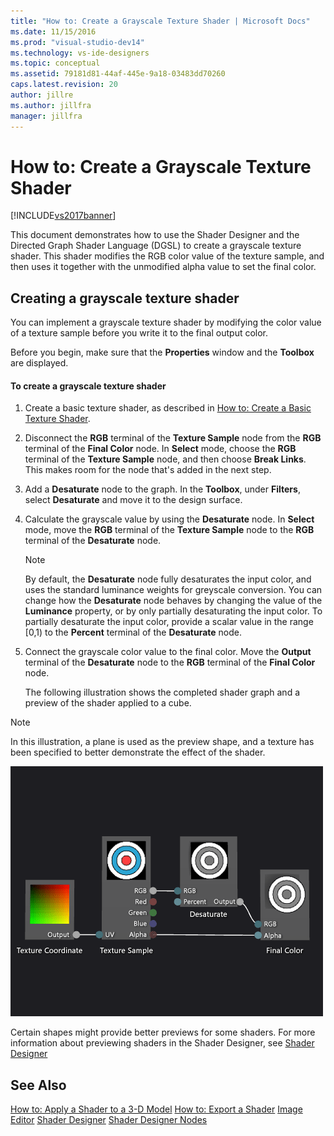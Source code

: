 ```yaml
---
title: "How to: Create a Grayscale Texture Shader | Microsoft Docs"
ms.date: 11/15/2016
ms.prod: "visual-studio-dev14"
ms.technology: vs-ide-designers
ms.topic: conceptual
ms.assetid: 79181d81-44af-445e-9a18-03483dd70260
caps.latest.revision: 20
author: jillre
ms.author: jillfra
manager: jillfra
---
```

# How to: Create a Grayscale Texture Shader
[!INCLUDE[vs2017banner](../includes/vs2017banner.md)]

This document demonstrates how to use the Shader Designer and the Directed Graph Shader Language (DGSL) to create a grayscale texture shader. This shader modifies the RGB color value of the texture sample, and then uses it together with the unmodified alpha value to set the final color.

## Creating a grayscale texture shader
 You can implement a grayscale texture shader by modifying the color value of a texture sample before you write it to the final output color.

 Before you begin, make sure that the **Properties** window and the **Toolbox** are displayed.

#### To create a grayscale texture shader

1. Create a basic texture shader, as described in [How to: Create a Basic Texture Shader](../designers/how-to-create-a-basic-texture-shader.md).

2. Disconnect the **RGB** terminal of the **Texture Sample** node from the **RGB** terminal of the **Final Color** node. In **Select** mode, choose the **RGB** terminal of the **Texture Sample** node, and then choose **Break Links**. This makes room for the node that's added in the next step.

3. Add a **Desaturate** node to the graph. In the **Toolbox**, under **Filters**, select **Desaturate** and move it to the design surface.

4. Calculate the grayscale value by using the **Desaturate** node. In **Select** mode, move the **RGB** terminal of the **Texture Sample** node to the **RGB** terminal of the **Desaturate** node.

   > [!NOTE]
   > By default, the **Desaturate** node fully desaturates the input color, and uses the standard luminance weights for greyscale conversion. You can change how the **Desaturate** node behaves by changing the value of the **Luminance** property, or by only partially desaturating the input color. To partially desaturate the input color, provide a scalar value in the range [0,1) to the **Percent** terminal of the **Desaturate** node.

5. Connect the grayscale color value to the final color. Move the **Output** terminal of the **Desaturate** node to the **RGB** terminal of the **Final Color** node.

   The following illustration shows the completed shader graph and a preview of the shader applied to a cube.

> [!NOTE]
> In this illustration, a plane is used as the preview shape, and a texture has been specified to better demonstrate the effect of the shader.

 ![Shader graph and a preview of its effect](../designers/media/digit-grayscale-effect.png "Digit-Grayscale-Effect")

 Certain shapes might provide better previews for some shaders. For more information about previewing shaders in the Shader Designer, see [Shader Designer](../designers/shader-designer.md)

## See Also
 [How to: Apply a Shader to a 3-D Model](../designers/how-to-apply-a-shader-to-a-3-d-model.md)
 [How to: Export a Shader](../designers/how-to-export-a-shader.md)
 [Image Editor](../designers/image-editor.md)
 [Shader Designer](../designers/shader-designer.md)
 [Shader Designer Nodes](../designers/shader-designer-nodes.md)
